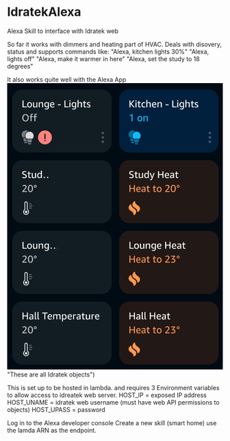 # IdratekAlexa
Alexa Skill to interface with Idratek web

So far it works with dimmers and heating part of HVAC.
Deals with disovery, status and supports commands like:
"Alexa, kitchen lights 30%"
"Alexa, lights off"
"Alexa, make it warmer in here"
"Alexa, set the study to 18 degrees"

It also works quite well with the Alexa App
![Alexa App](alexa_app1.jpg) "These are all Idratek objects")


This is set up to be hosted in lambda. and requires 3 Environment variables to allow access to idreatek web server.
HOST_IP = exposed IP address
HOST_UNAME = idratek web username (must have web API permissions to objects)
HOST_UPASS = password

Log in to the Alexa developer console
Create a new skill (smart home)
use the lamda ARN as the endpoint.


